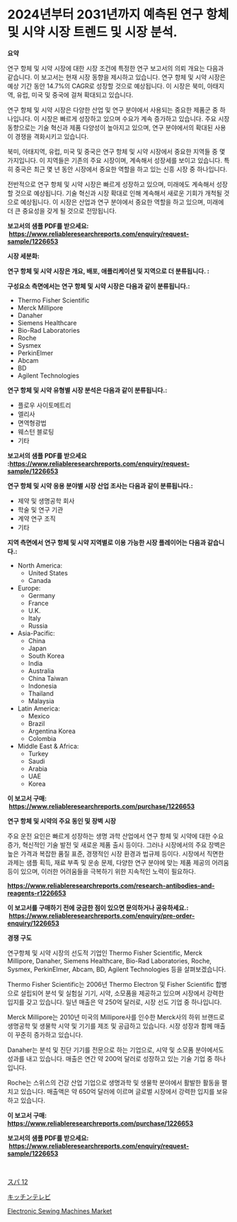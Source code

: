 <p><h1>2024년부터 2031년까지 예측된 연구 항체 및 시약 시장 트렌드 및 시장 분석.</h1></p><p><strong>요약</strong></p>
<p><p>연구 항체 및 시약 시장에 대한 시장 조건에 특정한 연구 보고서의 의뢰 개요는 다음과 같습니다. 이 보고서는 현재 시장 동향을 제시하고 있습니다. 연구 항체 및 시약 시장은 예상 기간 동안 14.7%의 CAGR로 성장할 것으로 예상됩니다. 이 시장은 북미, 아태지역, 유럽, 미국 및 중국에 걸쳐 확대되고 있습니다.</p><p>연구 항체 및 시약 시장은 다양한 산업 및 연구 분야에서 사용되는 중요한 제품군 중 하나입니다. 이 시장은 빠르게 성장하고 있으며 수요가 계속 증가하고 있습니다. 주요 시장 동향으로는 기술 혁신과 제품 다양성이 높아지고 있으며, 연구 분야에서의 확대된 사용이 경쟁을 격화시키고 있습니다.</p><p>북미, 아태지역, 유럽, 미국 및 중국은 연구 항체 및 시약 시장에서 중요한 지역들 중 몇 가지입니다. 이 지역들은 기존의 주요 시장이며, 계속해서 성장세를 보이고 있습니다. 특히 중국은 최근 몇 년 동안 시장에서 중요한 역할을 하고 있는 신흥 시장 중 하나입니다.</p><p>전반적으로 연구 항체 및 시약 시장은 빠르게 성장하고 있으며, 미래에도 계속해서 성장할 것으로 예상됩니다. 기술 혁신과 시장 확대로 인해 계속해서 새로운 기회가 개척될 것으로 예상됩니다. 이 시장은 산업과 연구 분야에서 중요한 역할을 하고 있으며, 미래에 더 큰 중요성을 갖게 될 것으로 전망됩니다.</p></p>
<p><strong>보고서의 샘플 PDF를 받으세요: &nbsp;<a href="https://www.reliableresearchreports.com/enquiry/request-sample/1226653">https://www.reliableresearchreports.com/enquiry/request-sample/1226653</a></strong></p>
<p><strong>시장 세분화:</strong></p>
<p><strong> 연구 항체 및 시약 시장은 개요, 배포, 애플리케이션 및 지역으로 더 분류됩니다. :</strong></p>
<p><strong>구성요소 측면에서는 연구 항체 및 시약 시장은 다음과 같이 분류됩니다.:</strong></p>
<p><ul><li>Thermo Fisher Scientific</li><li>Merck Millipore</li><li>Danaher</li><li>Siemens Healthcare</li><li>Bio-Rad Laboratories</li><li>Roche</li><li>Sysmex</li><li>PerkinElmer</li><li>Abcam</li><li>BD</li><li>Agilent Technologies</li></ul></p>
<p><strong> 연구 항체 및 시약 유형별 시장 분석은 다음과 같이 분류됩니다.:</strong></p>
<p><ul><li>플로우 사이토메트리</li><li>엘리사</li><li>면역형광법</li><li>웨스턴 블로팅</li><li>기타</li></ul></p>
<p><strong>보고서의 샘플 PDF를 받으세요 :<a href="https://www.reliableresearchreports.com/enquiry/request-sample/1226653">https://www.reliableresearchreports.com/enquiry/request-sample/1226653</a></strong></p>
<p><strong> 연구 항체 및 시약 응용 분야별 시장 산업 조사는 다음과 같이 분류됩니다.:</strong></p>
<p><ul><li>제약 및 생명공학 회사</li><li>학술 및 연구 기관</li><li>계약 연구 조직</li><li>기타</li></ul></p>
<p><strong>지역 측면에서 연구 항체 및 시약 지역별로 이용 가능한 시장 플레이어는 다음과 같습니다.:</strong></p>
<p><ul>
    <li>
        North America:
        <ul>
            <li>United States</li>
            <li>Canada</li>
        </ul>
    </li>
    <li>
        Europe:
        <ul>
            <li>Germany</li>
            <li>France</li>
            <li>U.K.</li>
            <li>Italy</li>
            <li>Russia</li>
        </ul>
    </li>
    <li>
        Asia-Pacific:
        <ul>
            <li>China</li>
            <li>Japan</li>
            <li>South Korea</li>
            <li>India</li>
            <li>Australia</li>
            <li>China Taiwan</li>
            <li>Indonesia</li>
            <li>Thailand</li>
            <li>Malaysia</li>
        </ul>
    </li>
    <li>
        Latin America:
        <ul>
            <li>Mexico</li>
            <li>Brazil</li>
            <li>Argentina Korea</li>
            <li>Colombia</li>
        </ul>
    </li>
    <li>
        Middle East & Africa:
        <ul>
            <li>Turkey</li>
            <li>Saudi</li>
            <li>Arabia</li>
            <li>UAE</li>
            <li>Korea</li>
        </ul>
    </li>
    </ul></p>
<p><strong>이 보고서 구매: &nbsp;<a href="https://www.reliableresearchreports.com/purchase/1226653">https://www.reliableresearchreports.com/purchase/1226653</a></strong></p>
<p><strong>연구 항체 및 시약의 주요 동인 및 장벽 시장</strong></p>
<p><p>주요 운전 요인은 빠르게 성장하는 생명 과학 산업에서 연구 항체 및 시약에 대한 수요 증가, 혁신적인 기술 발전 및 새로운 제품 출시 등이다. 그러나 시장에서의 주요 장벽은 높은 가격과 복잡한 품질 표준, 경쟁적인 시장 환경과 법규제 등이다. 시장에서 직면한 과제는 샘플 획득, 재료 부족 및 운송 문제, 다양한 연구 분야에 맞는 제품 제공의 어려움 등이 있으며, 이러한 어려움들을 극복하기 위한 지속적인 노력이 필요하다.</p></p>
<p><strong><a href="https://www.reliableresearchreports.com/research-antibodies-and-reagents-r1226653">https://www.reliableresearchreports.com/research-antibodies-and-reagents-r1226653</a></strong></p>
<p><strong>이 보고서를 구매하기 전에 궁금한 점이 있으면 문의하거나 공유하세요.: &nbsp;<a href="https://www.reliableresearchreports.com/enquiry/pre-order-enquiry/1226653">https://www.reliableresearchreports.com/enquiry/pre-order-enquiry/1226653</a></strong></p>
<p><strong>경쟁 구도</strong></p>
<p><p>연구항체 및 시약 시장의 선도적 기업인 Thermo Fisher Scientific, Merck Millipore, Danaher, Siemens Healthcare, Bio-Rad Laboratories, Roche, Sysmex, PerkinElmer, Abcam, BD, Agilent Technologies 등을 살펴보겠습니다.</p><p>Thermo Fisher Scientific는 2006년 Thermo Electron 및 Fisher Scientific 합병으로 설립되어 분석 및 실험실 기기, 시약, 소모품을 제공하고 있으며 시장에서 강력한 입지를 갖고 있습니다. 일년 매출은 약 250억 달러로, 시장 선도 기업 중 하나입니다.</p><p>Merck Millipore는 2010년 미국의 Millipore사를 인수한 Merck사의 하위 브랜드로 생명공학 및 생물학 시약 및 기기를 제조 및 공급하고 있습니다. 시장 성장과 함께 매출이 꾸준히 증가하고 있습니다.</p><p>Danaher는 분석 및 진단 기기를 전문으로 하는 기업으로, 시약 및 소모품 분야에서도 성과를 내고 있습니다. 매출은 연간 약 200억 달러로 성장하고 있는 기술 기업 중 하나입니다.</p><p>Roche는 스위스의 건강 산업 기업으로 생명과학 및 생물학 분야에서 활발한 활동을 펼치고 있습니다. 매출액은 약 650억 달러에 이르며 글로벌 시장에서 강력한 입지를 보유하고 있습니다.</p></p>
<p><strong>이 보고서 구매: &nbsp; <a href="https://www.reliableresearchreports.com/purchase/1226653">https://www.reliableresearchreports.com/purchase/1226653</a></strong></p>
<p><strong>보고서의 샘플 PDF를 받으세요: &nbsp;<a href="https://www.reliableresearchreports.com/enquiry/request-sample/1226653">https://www.reliableresearchreports.com/enquiry/request-sample/1226653</a></strong><strong></strong></p>
<p>&nbsp;</p>
<p><p><a href="https://medium.com/@billyarton5656871/pa-12%E5%B8%82%E5%A0%B4%E5%B1%95%E6%9C%9B-%E7%94%A3%E6%A5%AD%E6%A6%82%E8%A6%81%E3%81%A8%E4%BA%88%E6%B8%AC-2024%E5%B9%B4%E3%81%8B%E3%82%892031%E5%B9%B4-b73920a9483f">スパ 12</a></p><p><a href="https://medium.com/@claudehintz/%E3%82%AD%E3%83%83%E3%83%81%E3%83%B3%E3%83%86%E3%83%AC%E3%83%93%E3%81%AE%E5%B8%82%E5%A0%B4%E8%A6%8F%E6%A8%A1-%E5%B8%82%E5%A0%B4%E3%81%AE%E5%B1%95%E6%9C%9B%E3%81%A8%E5%B8%82%E5%A0%B4%E3%81%AE%E4%BA%88%E6%B8%AC-2024%E5%B9%B4%E3%81%8B%E3%82%892031%E5%B9%B4%E3%81%BE%E3%81%A7-075cd47d8730">キッチンテレビ</a></p><p><a href="https://github.com/brenzgnarento/Market-Research-Report-List-2/blob/main/electronic-sewing-machines-market.md">Electronic Sewing Machines Market</a></p></p>